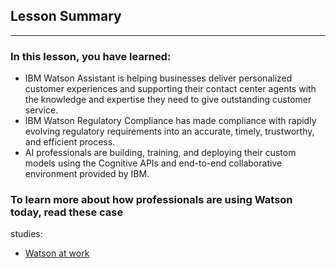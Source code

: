 ## Lesson Summary

*****

### In this lesson, you have learned:

* IBM Watson Assistant is helping businesses deliver personalized customer
experiences and supporting their contact center agents with the knowledge and
expertise they need to give outstanding customer service. 
* IBM Watson Regulatory Compliance has made compliance with rapidly evolving
regulatory requirements into an accurate, timely, trustworthy, and efficient
process. 
* AI professionals are building, training, and deploying their custom models using
the Cognitive APIs and end-to-end collaborative environment provided by IBM.



### To learn more about how professionals are using Watson today, read these case
studies:

* [Watson at work](https://www.ibm.com/watson/ai-professionals/)


